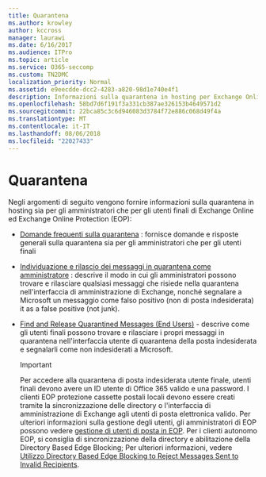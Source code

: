 ```yaml
---
title: Quarantena
ms.author: krowley
author: kccross
manager: laurawi
ms.date: 6/16/2017
ms.audience: ITPro
ms.topic: article
ms.service: O365-seccomp
ms.custom: TN2DMC
localization_priority: Normal
ms.assetid: e9eecdde-dcc2-4283-a820-98d1e740e4f1
description: Informazioni sulla quarantena in hosting per Exchange Online ed Exchange Online Protection.
ms.openlocfilehash: 58bd7d6f191f3a331cb387ae326153b4649571d2
ms.sourcegitcommit: 22bca85c3c6d946083d3784f72e886c068d49f4a
ms.translationtype: MT
ms.contentlocale: it-IT
ms.lasthandoff: 08/06/2018
ms.locfileid: "22027433"
---
```

# <a name="quarantine"></a>Quarantena

Negli argomenti di seguito vengono fornire informazioni sulla quarantena in hosting sia per gli amministratori che per gli utenti finali di Exchange Online ed Exchange Online Protection (EOP):
  
- [Domande frequenti sulla quarantena](quarantine-faq.md) : fornisce domande e risposte generali sulla quarantena sia per gli amministratori che per gli utenti finali 
    
- [Individuazione e rilascio dei messaggi in quarantena come amministratore](find-and-release-quarantined-messages-as-an-administrator.md) : descrive il modo in cui gli amministratori possono trovare e rilasciare qualsiasi messaggi che risiede nella quarantena nell'interfaccia di amministrazione di Exchange, nonché segnalare a Microsoft un messaggio come falso positivo (non di posta indesiderata) it as a false positive (not junk). 
    
- [Find and Release Quarantined Messages (End Users)](http://technet.microsoft.com/library/e439b560-827a-4807-abd3-6b861c1ff786.aspx) - descrive come gli utenti finali possono trovare e rilasciare i propri messaggi in quarantena nell'interfaccia utente di quarantena della posta indesiderata e segnalarli come non indesiderati a Microsoft. 
    
    > [!IMPORTANT]
    > Per accedere alla quarantena di posta indesiderata utente finale, utenti finali devono avere un ID utente di Office 365 valido e una password. I clienti EOP protezione cassette postali locali devono essere creati tramite la sincronizzazione delle directory o l'interfaccia di amministrazione di Exchange agli utenti di posta elettronica valido. Per ulteriori informazioni sulla gestione degli utenti, gli amministratori di EOP possono vedere [gestione di utenti di posta in EOP](eop/manage-mail-users-in-eop.md). Per i clienti autonomo EOP, si consiglia di sincronizzazione della directory e abilitazione della Directory Based Edge Blocking; Per ulteriori informazioni, vedere [Utilizzo Directory Based Edge Blocking to Reject Messages Sent to Invalid Recipients](http://technet.microsoft.com/library/ca7b7416-92ed-40ad-abdb-695be46ea2e4.aspx). 
  
    

